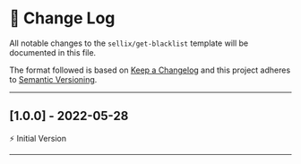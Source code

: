 # 📣 Change Log
All notable changes to the `sellix/get-blacklist` template will be documented in this file.

The format followed is based on [Keep a Changelog](http://keepachangelog.com/) and this project adheres to [Semantic Versioning](http://semver.org/).

---
 
## [1.0.0] - 2022-05-28
 
⚡️ Initial Version
 
---
